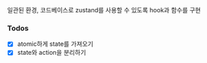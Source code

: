 
일관된 환경, 코드베이스로 zustand를 사용할 수 있도록 hook과 함수를 구현

### Todos
- [x] atomic하게 state를 가져오기
- [x] state와 action을 분리하기
